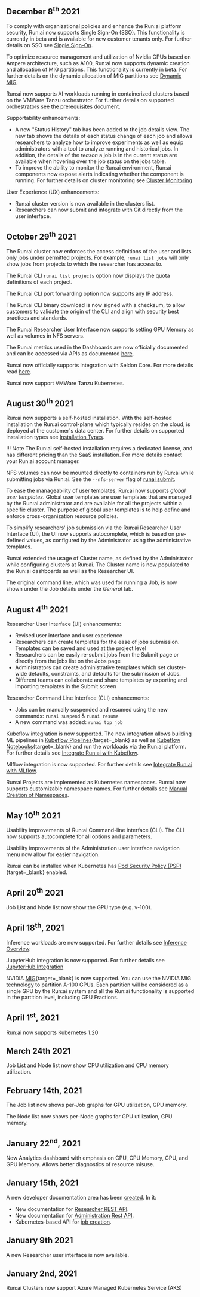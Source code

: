 ## December 8<sup>th</sup> 2021

To comply with organizational policies and enhance the Run:ai platform security, Run:ai now supports Single Sign-On (SSO). This functionality is currently in beta and is available for new customer tenants only. For further details on SSO see [Single Sign-On](../admin/authentication/sso.md).

To optimize resource management and utilization of Nvidia GPUs based on Ampere architecture, such as A100, Run:ai now supports dynamic creation and allocation of MIG partitions. This functionality is currently in beta. For further details on the dynamic allocation of MIG partitions see [Dynamic MIG](../../Researcher/scheduling/fractions/#dynamic-mig).

Run:ai now supports AI workloads running in containerized clusters based on the VMWare Tanzu orchestrator. For further details on supported orchestrators see the [prerequisites](../admin/runai-setup/cluster-setup/cluster-prerequisites.md) document.

Supportability enhancements:

* A new "Status History" tab has been added to the job details view. The new tab shows the details of each status change of each job and allows researchers to analyze how to improve experiments as well as equip administrators with a tool to analyze running and historical jobs. In addition, the details of the _reason_ a job is in the current status are available when hovering over the job status on the jobs table.
* To improve the ability to monitor the Run:ai environment, Run:ai components now expose alerts indicating whether the component is running. For further details on cluster monitoring see [Cluster Monitoring](../admin/runai-setup/maintenance/monitoring.md)

User Experience (UX) enhancements:

* Run:ai cluster version is now available in the clusters list.
* Researchers can now submit and integrate with Git directly from the user interface.

## October 29<sup>th</sup> 2021

The Run:ai cluster now enforces the access definitions of the user and lists only jobs under permitted projects. For example, `runai list jobs`  will only show jobs from projects to which the researcher has access to.

The Run:ai CLI `runai list projects` option now displays the quota definitions of each project.

The Run:ai CLI port forwarding option now supports any IP address.

The Run:ai CLI binary download is now signed with a checksum, to allow customers to validate the origin of the CLI and align with security best practices and standards.

The Run:ai Researcher User Interface now supports setting GPU Memory as well as volumes in NFS servers.

The Run:ai metrics used in the Dashboards are now officially documented and can be accessed via APIs as documented [here](../developer/metrics/metrics.md).

Run:ai now officially supports integration with Seldon Core. For more details read [here](../admin/integration/seldon.md).

Run:ai now support VMWare Tanzu Kubernetes.

## August 30<sup>th</sup> 2021

Run:ai now supports a self-hosted installation. With the self-hosted installation the Run:ai control-plane which typically resides on the cloud, is deployed at the customer's data center. For further details on  supported installation types see [Installation Types](../admin/runai-setup/installation-types.md).

!!! Note
    The Run:ai self-hosted installation requires a dedicated license, and has different pricing than the SaaS installation. For more details contact your Run:ai account manager.

NFS volumes can now be mounted directly to containers run by Run:ai while submitting jobs via Run:ai. See the `--nfs-server` flag of [runai submit](../Researcher/cli-reference/runai-submit.md).

To ease the manageability of user templates, Run:ai now supports _global user templates_. Global user templates are user templates that are managed by the Run:ai administrator and are available for all the projects within a specific cluster. The purpose of global user templates is to help define and enforce cross-organization resource policies.

To simplify researchers' job submission via the Run:ai Researcher User Interface (UI), the UI now supports autocomplete, which is based on pre-defined values, as configured by the Administrator using the administrative templates.

Run:ai extended the usage of Cluster name, as defined by the Administrator while configuring clusters at Run:ai. The Cluster name is now populated to the Run:ai dashboards as well as the Researcher UI.

The original command line, which was used for running a Job, is now shown under the Job details under the _General_ tab.
## August 4<sup>th</sup> 2021

Researcher User Interface (UI) enhancements:

* Revised user interface and user experience
* Researchers can create templates for the ease of jobs submission. Templates can be saved and used at the project level
* Researchers can be easily re-submit jobs from the Submit page or directly from the jobs list on the Jobs page
* Administrators can create administrative templates which set cluster-wide defaults, constraints, and defaults for the submission of Jobs. 
* Different teams can collaborate and share templates by exporting and importing templates in the Submit screen

Researcher Command Line Interface (CLI) enhancements:

* Jobs can be manually suspended and resumed using the new commands: `runai suspend` & `runai resume`
* A new command was added: `runai top job`

Kubeflow integration is now supported. The new integration allows building ML pipelines in [Kubeflow Pipelines](https://www.kubeflow.org/docs/components/pipelines/){target=_blank} as well as [Kubeflow Notebooks](https://www.kubeflow.org/docs/components/notebooks/){target=_blank} and run the workloads via the Run:ai platform. For further details see [Integrate Run:ai with Kubeflow](../admin/integration/kubeflow.md).

Mlflow integration is now supported. For further details see [Integrate Run:ai with MLflow](../admin/integration/mlflow.md).

Run:ai Projects are implemented as Kubernetes namespaces. Run:ai now supports customizable namespace names. For further details see [Manual Creation of Namespaces](../admin/runai-setup/cluster-setup/customize-cluster-install.md).


## May 10<sup>th</sup> 2021
 
Usability improvements of Run:ai Command-line interface (CLI). The CLI now supports autocomplete for all options and parameters.
 
Usability improvements of the Administration user interface navigation menu now allow for easier navigation.
 
Run:ai can be installed when Kubernetes has [Pod Security Policy (PSP)](https://kubernetes.io/docs/concepts/policy/pod-security-policy/){target=_blank} enabled.


## April 20<sup>th</sup> 2021

Job List and Node list now show the GPU type (e.g. v-100).


## April 18<sup>th</sup>, 2021

Inference workloads are now supported. For further details see [Inference Overview](../developer/deprecated/inference/overview.md).

JupyterHub integration is now supported. For further details see [JupyterHub Integration](../admin/integration/jupyterhub.md)


NVIDIA [MIG](https://www.nvidia.com/en-us/technologies/multi-instance-gpu/){target=_blank} is now supported. You can use the NVIDIA MIG technology to partition A-100 GPUs. Each partition will be considered as a single GPU by the Run:ai system and all the Run:ai functionality is supported in the partition level, including GPU Fractions.



## April 1<sup>st</sup>, 2021

Run:ai now supports Kubernetes 1.20

## March 24th 2021

Job List and Node list now show CPU utilization and CPU memory utilization.

## February 14th, 2021

The Job list now shows per-Job graphs for GPU utilization, GPU memory. 

The Node list now shows per-Node graphs for GPU utilization, GPU memory. 


## January 22<sup>nd</sup>, 2021

New Analytics dashboard with emphasis on CPU, CPU Memory, GPU, and GPU Memory. Allows better diagnostics of resource misuse. 

## January 15th, 2021

A new developer documentation area has been [created](../developer/overview-developer.md). In it:

* New documentation for [Researcher REST API](../developer/deprecated/researcher-rest-api/overview.md).
* New documentation for [Administration Rest API](../developer/admin-rest-api/overview.md).
* Kubernetes-based API for [job creation](../developer/deprecated/k8s-api/launch-job-via-kubernetes-api.md).

## January 9th 2021

A new Researcher user interface is now available.

## January 2nd, 2021

Run:ai Clusters now support Azure Managed Kubernetes Service (AKS)

